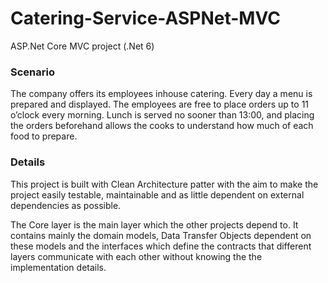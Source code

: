 # Catering-Service-ASPNet-MVC

ASP.Net Core MVC project (.Net 6)

### Scenario

The company offers its employees inhouse catering. Every day a menu is
prepared and displayed. The employees are free to place orders up to 11 o’clock every
morning. Lunch is served no sooner than 13:00, and placing the orders beforehand allows the
cooks to understand how much of each food to prepare.

### Details
This project is built with Clean Architecture patter with the aim to make the project easily 
testable, maintainable and as little dependent on external dependencies as possible.

The Core layer is the main layer which the other projects depend to. It contains mainly the 
domain models, Data Transfer Objects dependent on these models and the interfaces which
define the contracts that different layers communicate with each other without knowing the
the implementation details.
